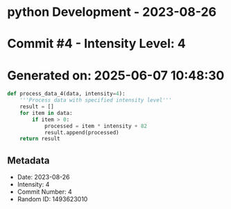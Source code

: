 ﻿# python Development - 2023-08-26
# Commit #4 - Intensity Level: 4
# Generated on: 2025-06-07 10:48:30
```python
def process_data_4(data, intensity=4):
    '''Process data with specified intensity level'''
    result = []
    for item in data:
        if item > 0:
            processed = item * intensity + 82
            result.append(processed)
    return result
```
## Metadata
- Date: 2023-08-26
- Intensity: 4
- Commit Number: 4
- Random ID: 1493623010
